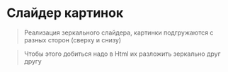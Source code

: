 # Слайдер картинок
> Реализация зеркального слайдера, картинки подгружаются с разных сторон (сверху и снизу)

> Чтобы этого добиться надо в Html их разложить зеркально друг другу